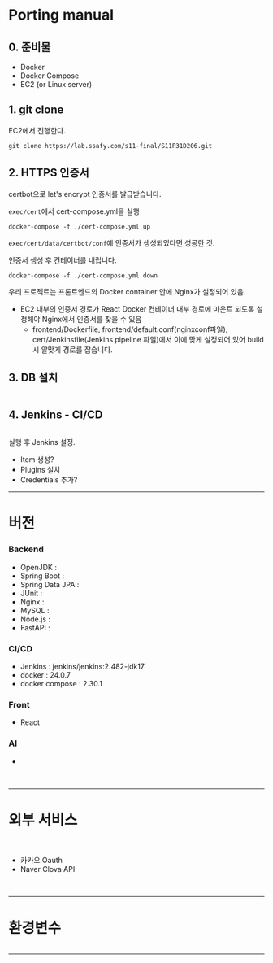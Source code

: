 # Porting manual

## 0. 준비물

- Docker
- Docker Compose
- EC2 (or Linux server)

## 1. git clone

EC2에서 진행한다.  

```
git clone https://lab.ssafy.com/s11-final/S11P31D206.git
```

## 2. HTTPS 인증서

certbot으로 let's encrypt 인증서를 발급받습니다. 

`exec/cert`에서 cert-compose.yml을 실행  

```
docker-compose -f ./cert-compose.yml up
```

`exec/cert/data/certbot/conf`에 인증서가 생성되었다면 성공한 것. 

인증서 생성 후 컨테이너를 내립니다.

```
docker-compose -f ./cert-compose.yml down
```



우리 프로젝트는 프론트엔드의 Docker container 안에 Nginx가 설정되어 있음.

- EC2 내부의 인증서 경로가 React Docker 컨테이너 내부 경로에 마운트 되도록 설정해야 Nginx에서 인증서를 찾을 수 있음
  - frontend/Dockerfile, frontend/default.conf(nginxconf파일), cert/Jenkinsfile(Jenkins pipeline 파일)에서 이에 맞게 설정되어 있어 build시 알맞게 경로를 잡습니다. 



## 3. DB 설치

```

```







## 4. Jenkins - CI/CD

```

```

실행 후 Jenkins 설정.  

- Item 생성?
- Plugins 설치
- Credentials 추가?

---

# 버전

### Backend
- OpenJDK : 
- Spring Boot : 
- Spring Data JPA : 
- JUnit : 
- Nginx : 
- MySQL : 
- Node.js : 
- FastAPI : 

### CI/CD
- Jenkins : jenkins/jenkins:2.482-jdk17
- docker : 24.0.7
- docker compose : 2.30.1

### Front
- React

### AI
- 

<br>

---
# 외부 서비스
<br>

- 카카오 Oauth
- Naver Clova API

<br>

---
# 환경변수

```

```

---